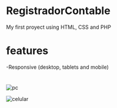 # RegistradorContable
My first proyect using HTML, CSS and PHP
# features
-Responsive (desktop, tablets and mobile)
#
![pc](https://user-images.githubusercontent.com/85943392/185431413-f21f5aa4-8cb2-4ef4-9dae-5e9f3adc180c.png)

![celular](https://user-images.githubusercontent.com/85943392/185431409-beddec7d-39ce-4c85-89c5-fff2c72f033c.png)

